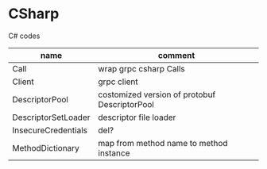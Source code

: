 # CSharp

C# codes

name 					| comment
------------------------|----------------------------------------
Call					| wrap grpc csharp Calls
Client					| grpc client
DescriptorPool			| costomized version of protobuf DescriptorPool
DescriptorSetLoader		| descriptor file loader
InsecureCredentials		| del?
MethodDictionary		| map from method name to method instance
